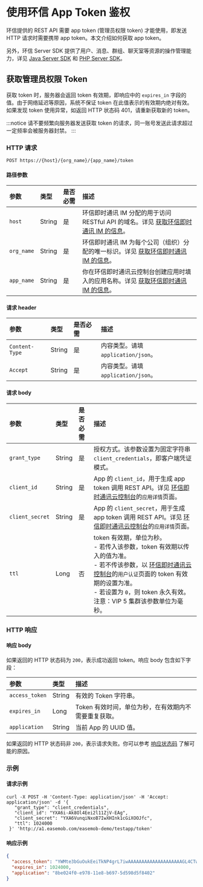 # 使用环信 App Token 鉴权

<Toc />

环信提供的 REST API 需要 app token (管理员权限 token) 才能使用，即发送 HTTP 请求时需要携带 app token。本文介绍如何获取 app token。

另外，环信 Server SDK 提供了用户、消息、群组、聊天室等资源的操作管理能力，详见 [Java Server SDK](/document/server-side/java_server_sdk.html) 和 [PHP Server SDK](/document/server-side/php_server_sdk.html)。

## 获取管理员权限 Token

获取 token 时，服务器会返回 token 有效期，即响应中的 `expires_in` 字段的值。由于网络延迟等原因，系统不保证 token 在此值表示的有效期内绝对有效。如果发现 token 使用异常，如返回 HTTP 状态码 401，请重新获取新的 token。

:::notice
请不要频繁向服务器发送获取 token 的请求，同一账号发送此请求超过一定频率会被服务器封禁。
:::

### HTTP 请求

```http
POST https://{host}/{org_name}/{app_name}/token
```

#### 路径参数

| 参数       | 类型   | 是否必需 | 描述                                                                                                                                            |
| :--------- | :----- | :------- | :---------------------------------------------------------------------------------------------------------------------------------------------- |
| `host`     | String | 是       | 环信即时通讯 IM 分配的用于访问 RESTful API 的域名。详见 [获取环信即时通讯 IM 的信息](enable_and_configure_IM.html#获取环信即时通讯-im-的信息)。 |
| `org_name` | String | 是       | 环信即时通讯 IM 为每个公司（组织）分配的唯一标识。详见 [获取环信即时通讯 IM 的信息](enable_and_configure_IM.html#获取环信即时通讯-im-的信息)。  |
| `app_name` | String | 是       | 你在环信即时通讯云控制台创建应用时填入的应用名称。详见 [获取环信即时通讯 IM 的信息](enable_and_configure_IM.html#获取环信即时通讯-im-的信息)。  |

#### 请求 header

| 参数           | 类型   | 是否必需 | 描述                                |
| :------------- | :----- | :------- | :---------------------------------- |
| `Content-Type` | String | 是       | 内容类型。请填 `application/json`。 |
| `Accept`       | String | 是       | 内容类型。请填 `application/json`。 |

#### 请求 body

| 参数            | 类型   | 是否必需 | 描述                                                                                                                                                                                                             |
| :-------------- | :----- | :------- | :--------------------------------------------------------------------------------------------------------------------------------------------------------------------------------------------------------------- |
| `grant_type`    | String | 是       | 授权方式。该参数设置为固定字符串 `client_credentials`，即客户端凭证模式。                                                                                                                                        |
| `client_id`     | String | 是       | App 的 `client_id`，用于生成 app token 调用 REST API。详见 [环信即时通讯云控制台](https://console.easemob.com/user/login/)的`应用详情`页面。                                                                     |
| `client_secret` | String | 是       | App 的 `client_secret`，用于生成 app token 调用 REST API。详见 [环信即时通讯云控制台](https://console.easemob.com/user/login/)的`应用详情`页面。                                                                 |
| `ttl`           | Long   | 否       | token 有效期，单位为秒。<br/> - 若传入该参数，token 有效期以传入的值为准。<br/> - 若不传该参数，以 [环信即时通讯云控制台](https://console.easemob.com/user/login/)的`用户认证`页面的 token 有效期的设置为准。<br/> - 若设置为 `0`，则 token 永久有效。 <br/>注意：VIP 5 集群该参数单位为毫秒。|

### HTTP 响应

#### 响应 body

如果返回的 HTTP 状态码为 `200`，表示成功返回 token。响应 body 包含如下字段：

| 参数           | 类型   | 描述                                                 |
| :------------- | :----- | :--------------------------------------------------- |
| `access_token` | String | 有效的 Token 字符串。                                |
| `expires_in`   | Long   | Token 有效时间，单位为秒，在有效期内不需要重复获取。 |
| `application`  | String | 当前 App 的 UUID 值。                                |

如果返回的 HTTP 状态码非 `200`，表示请求失败。你可以参考 [响应状态码](/document/server-side/error.html) 了解可能的原因。

### 示例

#### 请求示例

```shell
curl -X POST -H 'Content-Type: application/json' -H 'Accept: application/json' -d '{
   "grant_type": "client_credentials",
   "client_id": "YXA6i-Ak8Ol4Eei2l11ZjV-EAg",
   "client_secret": "YXA6VunqiNxoB7IwXHInk1cGiXOOJfc",
   "ttl": 1024000
 }' 'http://a1.easemob.com/easemob-demo/testapp/token'
```

#### 响应示例

```json
{
  "access_token": "YWMte3bGuOukEeiTkNP4grL7iwAAAAAAAAAAAAAAAAAAAAGL4CTw6XgR6LaXXVmNX4QCAgMAAAFnKdc-ZgBPGgBFTrLhhyK8woMEI005emtrLJFJV6aoxsZSioSIZkr5kw",
  "expires_in": 1024000,
  "application": "8be024f0-e978-11e8-b697-5d598d5f8402"
}
```
